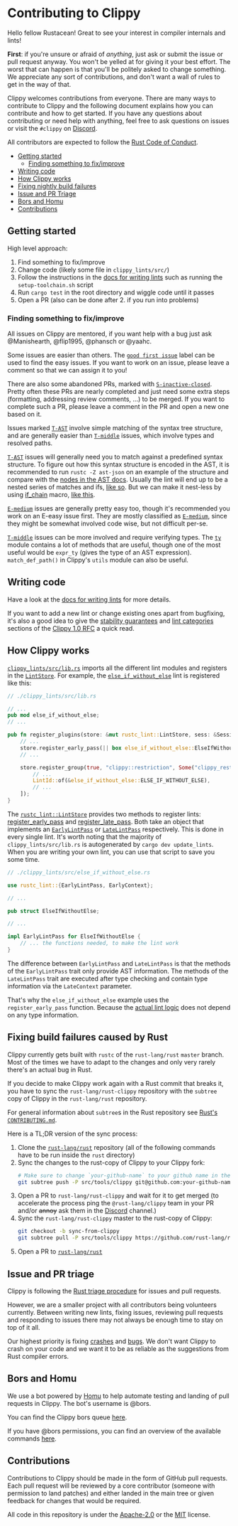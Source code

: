 # Contributing to Clippy

Hello fellow Rustacean! Great to see your interest in compiler internals and lints!

**First**: if you're unsure or afraid of _anything_, just ask or submit the issue or pull request anyway. You won't be
yelled at for giving it your best effort. The worst that can happen is that you'll be politely asked to change
something. We appreciate any sort of contributions, and don't want a wall of rules to get in the way of that.

Clippy welcomes contributions from everyone. There are many ways to contribute to Clippy and the following document
explains how you can contribute and how to get started.  If you have any questions about contributing or need help with
anything, feel free to ask questions on issues or visit the `#clippy` on [Discord].

All contributors are expected to follow the [Rust Code of Conduct].

* [Getting started](#getting-started)
  * [Finding something to fix/improve](#finding-something-to-fiximprove)
* [Writing code](#writing-code)
* [How Clippy works](#how-clippy-works)
* [Fixing nightly build failures](#fixing-build-failures-caused-by-rust)
* [Issue and PR Triage](#issue-and-pr-triage)
* [Bors and Homu](#bors-and-homu)
* [Contributions](#contributions)

[Discord]: https://discord.gg/rust-lang
[Rust Code of Conduct]: https://www.rust-lang.org/policies/code-of-conduct

## Getting started

High level approach:

1. Find something to fix/improve
2. Change code (likely some file in `clippy_lints/src/`)
3. Follow the instructions in the [docs for writing lints](doc/adding_lints.md) such as running the `setup-toolchain.sh` script
4. Run `cargo test` in the root directory and wiggle code until it passes
5. Open a PR (also can be done after 2. if you run into problems)

### Finding something to fix/improve

All issues on Clippy are mentored, if you want help with a bug just ask
@Manishearth, @flip1995, @phansch or @yaahc.

Some issues are easier than others. The [`good first issue`] label can be used to find the easy issues.
If you want to work on an issue, please leave a comment so that we can assign it to you!

There are also some abandoned PRs, marked with [`S-inactive-closed`].
Pretty often these PRs are nearly completed and just need some extra steps
(formatting, addressing review comments, ...) to be merged. If you want to
complete such a PR, please leave a comment in the PR and open a new one based
on it.

Issues marked [`T-AST`] involve simple matching of the syntax tree structure,
and are generally easier than [`T-middle`] issues, which involve types
and resolved paths.

[`T-AST`] issues will generally need you to match against a predefined syntax structure.
To figure out how this syntax structure is encoded in the AST, it is recommended to run
`rustc -Z ast-json` on an example of the structure and compare with the [nodes in the AST docs].
Usually the lint will end up to be a nested series of matches and ifs, [like so][deep-nesting].
But we can make it nest-less by using [if_chain] macro, [like this][nest-less].

[`E-medium`] issues are generally pretty easy too, though it's recommended you work on an E-easy issue first.
They are mostly classified as [`E-medium`], since they might be somewhat involved code wise,
but not difficult per-se.

[`T-middle`] issues can be more involved and require verifying types. The [`ty`] module contains a
lot of methods that are useful, though one of the most useful would be `expr_ty` (gives the type of
an AST expression). `match_def_path()` in Clippy's `utils` module can also be useful.

[`good first issue`]: https://github.com/rust-lang/rust-clippy/labels/good%20first%20issue
[`S-inactive-closed`]: https://github.com/rust-lang/rust-clippy/pulls?q=is%3Aclosed+label%3AS-inactive-closed
[`T-AST`]: https://github.com/rust-lang/rust-clippy/labels/T-AST
[`T-middle`]: https://github.com/rust-lang/rust-clippy/labels/T-middle
[`E-medium`]: https://github.com/rust-lang/rust-clippy/labels/E-medium
[`ty`]: https://doc.rust-lang.org/nightly/nightly-rustc/rustc_middle/ty
[nodes in the AST docs]: https://doc.rust-lang.org/nightly/nightly-rustc/rustc_ast/ast/
[deep-nesting]: https://github.com/rust-lang/rust-clippy/blob/557f6848bd5b7183f55c1e1522a326e9e1df6030/clippy_lints/src/mem_forget.rs#L29-L43
[if_chain]: https://docs.rs/if_chain/*/if_chain
[nest-less]: https://github.com/rust-lang/rust-clippy/blob/557f6848bd5b7183f55c1e1522a326e9e1df6030/clippy_lints/src/bit_mask.rs#L124-L150

## Writing code

Have a look at the [docs for writing lints][adding_lints] for more details.

If you want to add a new lint or change existing ones apart from bugfixing, it's
also a good idea to give the [stability guarantees][rfc_stability] and
[lint categories][rfc_lint_cats] sections of the [Clippy 1.0 RFC][clippy_rfc] a
quick read.

[adding_lints]: https://github.com/rust-lang/rust-clippy/blob/master/doc/adding_lints.md
[clippy_rfc]: https://github.com/rust-lang/rfcs/blob/master/text/2476-clippy-uno.md
[rfc_stability]: https://github.com/rust-lang/rfcs/blob/master/text/2476-clippy-uno.md#stability-guarantees
[rfc_lint_cats]: https://github.com/rust-lang/rfcs/blob/master/text/2476-clippy-uno.md#lint-audit-and-categories

## How Clippy works

[`clippy_lints/src/lib.rs`][lint_crate_entry] imports all the different lint modules and registers in the [`LintStore`].
For example, the [`else_if_without_else`][else_if_without_else] lint is registered like this:

```rust
// ./clippy_lints/src/lib.rs

// ...
pub mod else_if_without_else;
// ...

pub fn register_plugins(store: &mut rustc_lint::LintStore, sess: &Session, conf: &Conf) {
    // ...
    store.register_early_pass(|| box else_if_without_else::ElseIfWithoutElse);
    // ...

    store.register_group(true, "clippy::restriction", Some("clippy_restriction"), vec![
        // ...
        LintId::of(&else_if_without_else::ELSE_IF_WITHOUT_ELSE),
        // ...
    ]);
}
```

The [`rustc_lint::LintStore`][`LintStore`] provides two methods to register lints:
[register_early_pass][reg_early_pass] and [register_late_pass][reg_late_pass]. Both take an object
that implements an [`EarlyLintPass`][early_lint_pass] or [`LateLintPass`][late_lint_pass] respectively. This is done in
every single lint. It's worth noting that the majority of `clippy_lints/src/lib.rs` is autogenerated by `cargo dev
update_lints`. When you are writing your own lint, you can use that script to save you some time.

```rust
// ./clippy_lints/src/else_if_without_else.rs

use rustc_lint::{EarlyLintPass, EarlyContext};

// ...

pub struct ElseIfWithoutElse;

// ...

impl EarlyLintPass for ElseIfWithoutElse {
    // ... the functions needed, to make the lint work
}
```

The difference between `EarlyLintPass` and `LateLintPass` is that the methods of the `EarlyLintPass` trait only provide
AST information. The methods of the `LateLintPass` trait are executed after type checking and contain type information
via the `LateContext` parameter.

That's why the `else_if_without_else` example uses the `register_early_pass` function. Because the
[actual lint logic][else_if_without_else] does not depend on any type information.

[lint_crate_entry]: https://github.com/rust-lang/rust-clippy/blob/master/clippy_lints/src/lib.rs
[else_if_without_else]: https://github.com/rust-lang/rust-clippy/blob/4253aa7137cb7378acc96133c787e49a345c2b3c/clippy_lints/src/else_if_without_else.rs
[`LintStore`]: https://doc.rust-lang.org/nightly/nightly-rustc/rustc_lint/struct.LintStore.html
[reg_early_pass]: https://doc.rust-lang.org/nightly/nightly-rustc/rustc_lint/struct.LintStore.html#method.register_early_pass
[reg_late_pass]: https://doc.rust-lang.org/nightly/nightly-rustc/rustc_lint/struct.LintStore.html#method.register_late_pass
[early_lint_pass]: https://doc.rust-lang.org/nightly/nightly-rustc/rustc_lint/trait.EarlyLintPass.html
[late_lint_pass]: https://doc.rust-lang.org/nightly/nightly-rustc/rustc_lint/trait.LateLintPass.html

## Fixing build failures caused by Rust

Clippy currently gets built with `rustc` of the `rust-lang/rust` `master`
branch. Most of the times we have to adapt to the changes and only very rarely
there's an actual bug in Rust.

If you decide to make Clippy work again with a Rust commit that breaks it, you
have to sync the `rust-lang/rust-clippy` repository with the `subtree` copy of
Clippy in the `rust-lang/rust` repository.

For general information about `subtree`s in the Rust repository see [Rust's
`CONTRIBUTING.md`][subtree].

Here is a TL;DR version of the sync process:

1. Clone the [`rust-lang/rust`] repository (all of the following commands have
   to be run inside the `rust` directory)
2. Sync the changes to the rust-copy of Clippy to your Clippy fork:
    ```bash
    # Make sure to change `your-github-name` to your github name in the following command
    git subtree push -P src/tools/clippy git@github.com:your-github-name/rust-clippy sync-from-rust
    ```
3. Open a PR to `rust-lang/rust-clippy` and wait for it to get merged (to
   accelerate the process ping the `@rust-lang/clippy` team in your PR and/or
   ~~annoy~~ ask them in the [Discord] channel.)
4. Sync the `rust-lang/rust-clippy` master to the rust-copy of Clippy:
    ```bash
    git checkout -b sync-from-clippy
    git subtree pull -P src/tools/clippy https://github.com/rust-lang/rust-clippy master
    ```
5. Open a PR to [`rust-lang/rust`]

[subtree]: https://github.com/rust-lang/rust/blob/master/CONTRIBUTING.md#external-dependencies-subtree
[`rust-lang/rust`]: https://github.com/rust-lang/rust

## Issue and PR triage

Clippy is following the [Rust triage procedure][triage] for issues and pull
requests.

However, we are a smaller project with all contributors being volunteers
currently. Between writing new lints, fixing issues, reviewing pull requests and
responding to issues there may not always be enough time to stay on top of it
all.

Our highest priority is fixing [crashes][l-crash] and [bugs][l-bug]. We don't
want Clippy to crash on your code and we want it to be as reliable as the
suggestions from Rust compiler errors.

## Bors and Homu

We use a bot powered by [Homu][homu] to help automate testing and landing of pull
requests in Clippy. The bot's username is @bors.

You can find the Clippy bors queue [here][homu_queue].

If you have @bors permissions, you can find an overview of the available
commands [here][homu_instructions].

[triage]: https://forge.rust-lang.org/release/triage-procedure.html
[l-crash]: https://github.com/rust-lang/rust-clippy/labels/L-crash%20%3Aboom%3A
[l-bug]: https://github.com/rust-lang/rust-clippy/labels/L-bug%20%3Abeetle%3A
[homu]: https://github.com/rust-lang/homu
[homu_instructions]: https://buildbot2.rust-lang.org/homu/
[homu_queue]: https://buildbot2.rust-lang.org/homu/queue/clippy

## Contributions

Contributions to Clippy should be made in the form of GitHub pull requests. Each pull request will
be reviewed by a core contributor (someone with permission to land patches) and either landed in the
main tree or given feedback for changes that would be required.

All code in this repository is under the [Apache-2.0] or the [MIT] license.

<!-- adapted from https://github.com/servo/servo/blob/master/CONTRIBUTING.md -->

[Apache-2.0]: https://www.apache.org/licenses/LICENSE-2.0
[MIT]: https://opensource.org/licenses/MIT

